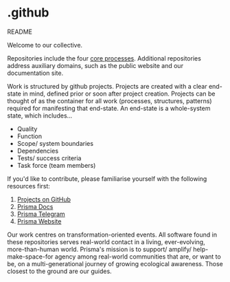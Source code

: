 # .github
README

Welcome to our collective.

Repositories include the four [core processes]([url](https://docs.prisma.events/patterns/Core%20Processes/)). Additional repositories address auxiliary domains, such as the public website and our documentation site. 

Work is structured by github projects. Projects are created with a clear end-state in mind, defined prior or soon after project creation. Projects can be thought of as the container for all work (processes, structures, patterns) required for manifesting that end-state. An end-state is a whole-system state, which includes...

- Quality
- Function
- Scope/ system boundaries
- Dependencies
- Tests/ success criteria
- Task force (team members)

If you'd like to contribute, please familiarise yourself with the following resources first:

1. [Projects on GitHub]([url](https://docs.github.com/en/issues/planning-and-tracking-with-projects))
2. [Prisma Docs]([url](https://docs.prisma.events/))
3. [Prisma Telegram](https://t.me/+9-UF8k9H8dBjNWFk)
4. [Prisma Website](https://www.prisma.events)

Our work centres on transformation-oriented events. All software found in these repositories serves real-world contact in a living, ever-evolving, more-than-human world. Prisma's mission is to support/ amplify/ help-make-space-for agency among real-world communities that are, or want to be, on a multi-generational journey of growing ecological awareness. Those closest to the ground are our guides. 


